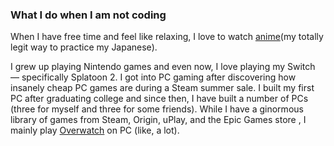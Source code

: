 ### What I do when I am not coding

When I have free time and feel like relaxing, I love to watch [anime](https://myanimelist.net/animelist/SoS_9797)(my totally legit way to practice my Japanese).

I grew up playing Nintendo games and even now, I love playing my Switch — specifically Splatoon 2. I got into PC gaming after discovering how insanely cheap PC games are during a Steam summer sale. I built my first PC after graduating college and since then, I have built a number of PCs (three for myself and three for some friends). While I have a ginormous library of games from Steam, Origin, uPlay, and the Epic Games store , I mainly play [Overwatch](https://playoverwatch.com/en-us/career/pc/elguey-11560) on PC (like, a lot).
